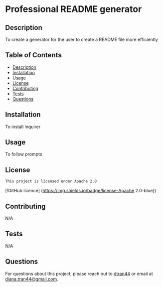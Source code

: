 
# Professional README generator


## Description
To create a generator for the user to create a README file more efficiently

## Table of Contents
- [Description](#description)
- [Installation](#installation)
- [Usage](#usage)
- [License](#license)
- [Contributing](#contributing)
- [Tests](#tests)
- [Questions](#questions)

## Installation
To install inquirer

## Usage
To follow prompts

## License
    This project is licensed under Apache 2.0 

[!GitHub licence]
    (https://img.shields.io/badge/license-Apache 2.0-blue}) 



## Contributing
N/A

## Tests
N/A

## Questions
For questions about this project, please reach out to [dtran44](https://github.com/dtran44) or email at diana.tran44@gmail.com.
